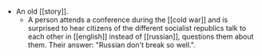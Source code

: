 - An old [[story]].
	- A person attends a conference during the [[cold war]] and is surprised to hear citizens of the different socialist republics talk to each other in [[english]] instead of [[russian]], questions them about them. Their answer: "Russian don't break so well.".